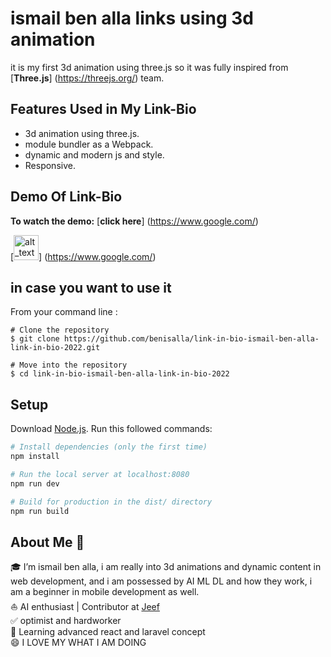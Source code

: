 # ismail ben alla links using 3d animation
it is my first 3d animation using three.js so it was fully inspired from [**Three.js**] (https://threejs.org/) team. 

## Features Used in My Link-Bio

- 3d animation using three.js.
- module bundler as a Webpack.
- dynamic and modern js and style.
- Responsive.

## Demo Of Link-Bio

**To watch the demo:** [**click here**] (https://www.google.com/)

[<img alt="alt_text" width="40px" src="images/image.PNG" />] (https://www.google.com/)

## in case you want to use it

From your command line :

```
# Clone the repository
$ git clone https://github.com/benisalla/link-in-bio-ismail-ben-alla-link-in-bio-2022.git

# Move into the repository
$ cd link-in-bio-ismail-ben-alla-link-in-bio-2022
```

## Setup
Download [Node.js](https://nodejs.org/en/download/).
Run this followed commands:

``` bash
# Install dependencies (only the first time)
npm install

# Run the local server at localhost:8080
npm run dev

# Build for production in the dist/ directory
npm run build
```


## About Me 🚀
🎓 I’m ismail ben alla, i am really into 3d animations and dynamic content in web development,
and i am possessed by AI ML DL and how they work, i am a beginner in mobile development as well. </br>
⛵ AI enthusiast | Contributor at [Jeef]()</br>
✅ optimist and hardworker</br>
🌱 Learning advanced react and laravel concept</br>
😄 I LOVE MY WHAT I AM DOING</br>
